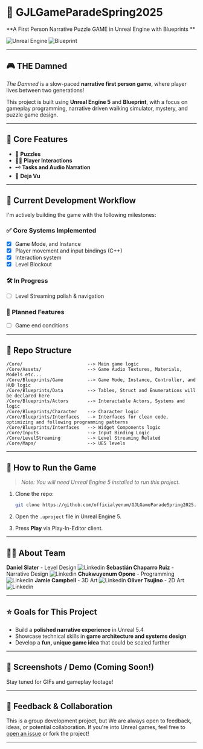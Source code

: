 # 🏰 GJLGameParadeSpring2025

**A First Person Narrative Puzzle GAME in Unreal Engine with Blueprints **

![Unreal Engine](https://img.shields.io/badge/Engine-Unreal%20Engine-1f1f1f?logo=unrealengine&logoColor=white)
![Blueprint](https://img.shields.io/badge/script-blueprint-blue?script=blueprint&logoColor=f5f5f5)

---

## 🎮 THE Damned

*The Damned* is a slow-paced **narrative first person game**, where player lives between two generations!

This project is built using **Unreal Engine 5** and **Blueprint**, with a focus on gameplay programming, narrative driven walking simulator, mystery, and puzzle game design.

---

## 🧩 Core Features

- 🎯 **Puzzles**
- 🧙‍♂️ **Player Interactions**
- 🗝️ **Tasks and Audio Narration**
- 🧭 **Deja Vu**

---

## 🚧 Current Development Workflow

I'm actively building the game with the following milestones:

### ✅ Core Systems Implemented
- [x] Game Mode, and Instance
- [x] Player movement and input bindings (C++)
- [x] Interaction system
- [x] Level Blockout

### 🛠️ In Progress
- [ ] Level Streaming polish & navigation

### 🧪 Planned Features
- [ ] Game end conditions

---

## 📂 Repo Structure

```
/Core/                        --> Main game logic
/Core/Assets/                 --> Game Audio Textures, Materials, Models etc...
/Core/Blueprints/Game         --> Game Mode, Instance, Controller, and HUD logic
/Core/Blueprints/Data         --> Tables, Struct and Enumerations will be declared here
/Core/Blueprints/Actors       --> Interactable Actors, Systems and logic
/Core/Blueprints/Character    --> Character logic
/Core/Blueprints/Interfaces   --> Interfaces for clean code, optimizing and following programming patterns
/Core/Blueprints/Interfaces   --> Widget Components logic
/Core/Inputs                  --> Input Binding Logic
/Core/LevelStreaming          --> Level Streaming Related
/Core/Maps/                   --> UE5 levels
```

---

## 🚀 How to Run the Game

> *Note: You will need Unreal Engine 5 installed to run this project.*

1. Clone the repo:
   ```bash
   git clone https://github.com/officialyenum/GJLGameParadeSpring2025.git
   ```

2. Open the `.uproject` file in Unreal Engine 5.

3. Press **Play** via Play-In-Editor client.

---

## 🙋‍♂️ About Team

**Daniel Slater** - Level Design ![Linkedin](https://www.linkedin.com/in/daniel-slater-bb47491b0/)
**Sebastián Chaparro Ruiz** - Narrative Design ![Linkedin](https://www.linkedin.com/in/sebasti%C3%A1n-chaparro-ruiz-1b8113238)
**Chukwuyenum Opone** - Programming ![Linkedin](https://www.linkedin.com/in/yenum)
**Jamie Campbell** - 3D Art ![Linkedin](https://www.linkedin.com/in/jamie-campbell-254042259/)
**Oliver Tsujino** - 2D Art ![Linkedin](https://www.linkedin.com/in/oliver-tsujino/)

---

## ⭐️ Goals for This Project

- Build a **polished narrative experience** in Unreal 5.4
- Showcase technical skills in **game architecture and systems design**
- Develop a **fun, unique game idea** that could be scaled further

---

## 📸 Screenshots / Demo (Coming Soon!)

Stay tuned for GIFs and gameplay footage!

---

## 📣 Feedback & Collaboration

This is a group development project, but We are always open to feedback, ideas, or potential collaboration. If you're into Unreal games, feel free to [open an issue](#) or fork the project!

---

